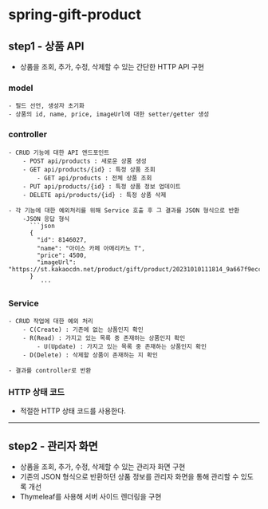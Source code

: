 # spring-gift-product

## step1 - 상품 API
- 상품을 조회, 추가, 수정, 삭제할 수 있는 간단한 HTTP API 구현

### model
	- 필드 선언, 생성자 초기화
	- 상품의 id, name, price, imageUrl에 대한 setter/getter 생성

### controller
	- CRUD 기능에 대한 API 엔드포인트
		- POST api/products : 새로운 상품 생성
		- GET api/products/{id} : 특정 상품 조회
            - GET api/products : 전체 상품 조회 
		- PUT api/products/{id} : 특정 상품 정보 업데이트
		- DELETE api/products/{id} : 특정 상품 삭제
		
	- 각 기능에 대한 예외처리를 위해 Service 호출 후 그 결과를 JSON 형식으로 반환
		-JSON 응답 형식
		  ```json
		  {    
		    "id": 8146027,
		    "name": "아이스 카페 아메리카노 T",
		    "price": 4500,
		    "imageUrl": "https://st.kakaocdn.net/product/gift/product/20231010111814_9a667f9eccc943648797925498bdd8a3.jpg"
		  }
             '''

### Service
	- CRUD 작업에 대한 예외 처리
		- C(Create) : 기존에 없는 상품인지 확인
		- R(Read) : 가지고 있는 목록 중 존재하는 상품인지 확인
            - U(Update) : 가지고 있는 목록 중 존재하는 상품인지 확인
		- D(Delete) : 삭제할 상품이 존재하는 지 확인
		
	- 결과를 controller로 반환

### HTTP 상태 코드
- 적절한 HTTP 상태 코드를 사용한다.

---
## step2 - 관리자 화면
- 상품을 조회, 추가, 수정, 삭제할 수 있는 관리자 화면 구현
- 기존의 JSON 형식으로 반환하던 상품 정보를 관리자 화면을 통해 관리할 수 있도록 개선
- Thymeleaf를 사용해 서버 사이드 렌더링을 구현 
